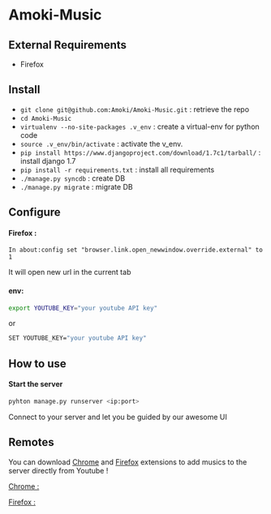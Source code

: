 Amoki-Music
===========

External Requirements
---------------------
* Firefox

Install
---------
* `git clone git@github.com:Amoki/Amoki-Music.git` : retrieve the repo
* `cd Amoki-Music`
* `virtualenv --no-site-packages .v_env` : create a virtual-env for python code
* `source .v_env/bin/activate` : activate the v_env.
* `pip install https://www.djangoproject.com/download/1.7c1/tarball/` : install django 1.7
* `pip install -r requirements.txt` : install all requirements
* `./manage.py syncdb` : create DB
* `./manage.py migrate` : migrate DB


Configure
---------
#### Firefox :
```
In about:config set "browser.link.open_newwindow.override.external" to 1
```
It will open new url in the current tab

#### env:
```bash
export YOUTUBE_KEY="your youtube API key"
```
or
```bash
SET YOUTUBE_KEY="your youtube API key"
```

How to use
----------
#### Start the server 
```bash
pyhton manage.py runserver <ip:port>
```
Connect to your server and let you be guided by our awesome UI


Remotes
-------
You can download [Chrome](https://chrome.google.com/webstore/detail/amoki-music/ieinfogigllinbiihpecpopcmkdopadm) and [Firefox](https://addons.mozilla.org/fr/firefox/addon/amoki-music/) extensions to add musics to the server directly from Youtube !

[Chrome :](https://chrome.google.com/webstore/detail/amoki-music/ieinfogigllinbiihpecpopcmkdopadm)

[Firefox :](https://addons.mozilla.org/fr/firefox/addon/amoki-music/)
